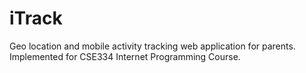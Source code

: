 # iTrack
Geo location and mobile activity tracking web application for parents. Implemented for CSE334 Internet Programming Course.
